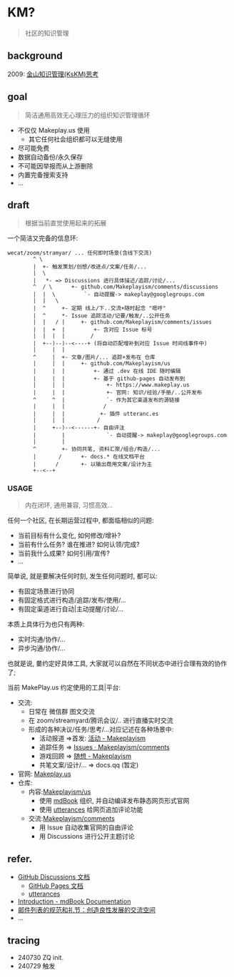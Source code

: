 # KM?
> 社区的知识管理

## background

2009: [金山知识管理(KsKM)思考](http://s5.zoomquiet.top/090401-KsKM/t2t.html)

## goal
> 简洁通用高效无心理压力的组织知识管理循环

- 不仅仅 Makeplay.us 使用
    - 其它任何社会组织都可以无缝使用
- 尽可能免费
- 数据自动备份/永久保存
- 不可能因举报而从上游删除
- 内置完备搜索支持
- ...


## draft
> 根据当前直觉使用起来的拓展

一个简洁又完备的信息环:

```
wecat/zoom/stramyar/ ... 任何即时场景(含线下交流)
        ^ \
        |  +- 触发策划/创想/改进点/文案/任务/...
        |  \               
        |   *- => Discussions 进行具体描述/追踪/讨论/...
        ^  / \      +- github.com/Makeplayism/comments/discussions
        |  |  \         `- 自动提醒-> makeplay@googlegroups.com
        |  |   \
        |  ^     +- 定期 线上/下..交流+随时起念 "嗯哼"
        |  ^     *- Issue 追踪活动/记要/触发/..公开任务
        |  |   / |     +- github.com/Makeplayism/comments/issues
        |  |  +  |         +- 含对应 Issue 标号
        |  |  |  |        /
        |  +--)--)--<----+ (将自动匹配增补到对应 Issue 时间线事件中)
        |     |  |       
        ^     |  +- 文章/图片/... 追踪+发布在 仓库
        |     |  |     +- github.com/Makeplayism/us
        |     |  |         +- 通过 .dev 在线 IDE 随时编辑
        |     |  |         +- 基于 github-pages 自动发布到
        |     |  |             +- https://www.makeplay.us
        |     |  |             +- 官网: 知识/经验/手册/..公开发布
        ^     ^  |             `- 作为其它渠道发布的源链接
        |     |  |            /
        |     |  |           +- 插件 utteranc.es
        |     |  |          /
        |     +--)--<------+- 自由评注
        |        |             `- 自动提醒-> makeplay@googlegroups.com
        |        |             
        ^        +- 协同共笔, 资料汇聚/组合/构造/...
        |       /      +- docs.* 在线文档平台
        |      /       +- 以输出商用文案/设计为主
        +--<--+

```


### USAGE
> 内在闭环, 通用兼容, 习惯高效...

任何一个社区, 在长期运营过程中, 都面临相似的问题:

- 当前目标有什么变化, 如何修改/增补?
- 当前有什么任务? 谁在推进? 如何认领/完成?
- 当前我什么成果? 如何引用/宣传?
- ...

简单说, 就是要解决任何时刻, 发生任何问题时, 都可以:

- 有固定场景进行协同
- 有固定格式进行构造/追踪/发布/使用/...
- 有固定渠道进行自动|主动提醒/讨论/...

本质上具体行为也只有两种:

- 实时沟通/协作/...
- 异步沟通/协作/...

也就是说, 嘦约定好具体工具, 大家就可以自然在不同状态中进行合理有效的协作了;

当前 MakePlay.us 约定使用的工具|平台:

- 交流:
    + 日常在 微信群 图文交流
    + 在 zoom/streamyard/腾讯会议/.. 进行直播实时交流
    + 形成的各种决议/任务/思考/...对应记述在各种场景中:
        + 活动报道 =>首发: [活动 \- Makeplayism](https://www.makeplay.us/acts/index.html)
        + 追踪任务 => [Issues · Makeplayism/comments](https://github.com/Makeplayism/comments/issues)
        + 游戏回顾 => [随想 \- Makeplayism](https://www.makeplay.us/logs/index.html)
        + 共笔文案/设计/... => docs.qq (暂定)
- 官网: [Makeplay.us](https://www.makeplay.us/)
- 仓库:
    + 内容:[Makeplayism/us](https://github.com/Makeplayism/us)
        + 使用 [mdBook](https://github.com/rust-lang/mdBook) 组织, 并自动编译发布静态网页形式官网
        + 使用 [utterances](https://utteranc.es/) 给网页追加评论功能
    + 交流:[Makeplayism/comments](https://github.com/Makeplayism/comments)
        + 用 Issue 自动收集官网的自由评论
        + 用 Discussions 进行公开主题讨论


## refer.

- [GitHub Discussions 文档](https://docs.github.com/zh/discussions)
    - [GitHub Pages 文档](https://docs.github.com/zh/pages)
    - [utterances](https://utteranc.es/)
- [Introduction \- mdBook Documentation](https://rust-lang.github.io/mdBook/)
- [邮件列表的规范和礼节：创造良性发展的交流空间](http://s5.zoomquiet.top/050730-usMaillist/index.html)
- ...

## tracing

- 240730 ZQ init.
- 240729 触发

